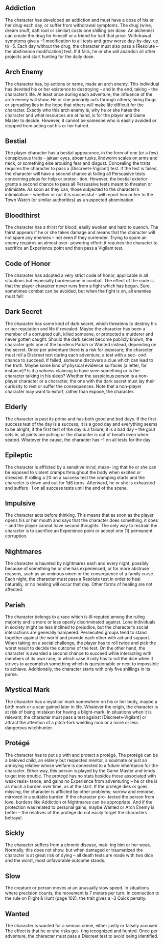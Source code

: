 ## Addiction
The character has developed an addiction and must have a dose of his or her drug each day, or suffer from withdrawal symptoms. The drug (wine, dream snuff, daft root or similar) costs one shilling per dose. An alchemist can create the drug for himself or a friend for half that price. Withdrawal symptoms give a –1 modification to all tests and grow worse day-by-day, up to –5. Each day without the drug, the character must also pass a \[Resolute –the abstinence modification\] test. If it fails, he or she will abandon all other projects and start hunting for the daily dose.
## Arch Enemy
The character has, by actions or name, made an arch enemy. This individual has devoted his or her existence to destroying – and in the end, taking – the character’s life. At least once during each adventure, the influence of the arch enemy will show. He or she primarily acts through others; hiring thugs or spreading lies in the hope that others will make life difficult for the character. Exactly who this arch enemy is, why he or she hates the character and what resources are at hand, is for the player and Game Master to decide. However, it cannot be someone who is easilly avoided or stopped from acting out his or her hatred.
## Bestial
The player character has a bestial appearance, in the form of one (or a few) conspicuous traits – jakaar eyes, aboar tusks, lindworm scales on arms and neck, or something else arousing fear and disgust. Concealing the traits requires the character to pass a [Discreet←Vigilant] test. If the test is failed, the character will have a second chance at failing all Persuasive tests concerning pleas for help or protec- tion. However, the bestial exterior grants a second chance to pass all Persuasive tests meant to threaten or intimidate. As soon as they can, those subjected to the character’s intimidation – whether or not it is successful – will report him or her to the Town Watch (or similar authorities) as a suspected abomination.
## Bloodthirst
The character has a thirst for blood, easily awoken and hard to quench. The thirst appears if he or she takes damage and means that the character will not spare any enemies – not even if they surrender. Trying to spare an enemy requires an almost over- powering effort; it requires the character to sacrifice an Experience point and then pass a Vigilant test.
## Code of Honor
The character has adopted a very strict code of honor, applicable in all situations but especially burdensome in combat. The effect of the code is that the player character never runs from a fight which has begun. Sure, sometimes combat can be avoided, but when the fight is on, all enemies must fall!
## Dark Secret
The character has some kind of dark secret, which threatens to destroy his or her reputation and life if revealed. Maybe the character has been a member of a corrupted cult, killed someone, or protected a murderer and never gotten caught. Should the dark secret become publicly known, the character gets one of the burdens Pariah or Wanted instead, depending on the secret. Once per adventure there is a risk for exposure; the character must roll a Discreet test during each adventure, a test with a sec- ond chance to succeed. If failed, someone discovers a clue which can lead to the truth. Maybe some kind of physical evidence surfaces (a letter, for instance)? Is it a witness claiming to have seen something or is the character talking in his sleep? Whether the suspicious person is a non-player character or a character, the one with the dark secret must lay their curiosity to rest or suffer the consequences. Note that a non-player character may want to extort, rather than expose, the character.
## Elderly
The character is past its prime and has both good and bad days. If the first success test of the day is a success, it is a good day and everything seems to be alright; if the first test of the day is a failure, it is a bad day – the gout sets in, all joints are aching or the character is out of breath even when seated. Whatever the cause, the character has –1 on all tests for the day.
## Epileptic
The character is afflicted by a sensitive mind, mean- ing that he or she can be exposed to violent cramps throughout the body when excited or stressed. If rolling a 20 on a success test the cramping starts and the character is down and out for 1d6 turns. Afterward, he or she is exhausted and suffers –1 on all success tests until the end of the scene.
## Impulsive
The character acts before thinking. This means that as soon as the player opens his or her mouth and says that the character does something, it does – and the player cannot have second thoughts. The only way to restrain the character is to sacrifice an Experience point or accept one (1) permanent corruption.
## Nightmares
The character is haunted by nightmares each and every night, possibly because of something he or she has experienced, or for more abstruse reasons, such as an ominous omen or the consequence of a family curse. Each night, the character must pass a Resolute test in order to heal naturally, or no healing will occur that day. Other forms of healing are not affected.
## Pariah
The character belongs to a race which is ill-reputed among the ruling majority and is more or less openly discriminated against. Lone individuals in society might be less inclined to prejudice, but the character’s social interactions are generally hampered. Persecuted groups tend to stand together against the world and provide each other with aid and support. When taking on a social challenge, the player has to roll twice and pick the worst result to decide the outcome of the test. On the other hand, the character is awarded a second chance to succeed while interacting with members of its own race, in which case it only has to roll the dice when it strives to accomplish something which is questionable or next to impossible to achieve. Additionally, the character starts with only five shillings in its purse.
## Mystical Mark
The character has a mystical mark somewhere on his or her body, maybe a birth mark or a scar gained later in life. Whatever the origin, the character is at risk of being mistaken for having a blight-mark. In situations when it is relevant, the character must pass a test against [Discreet←Vigilant] or attract the attention of a pitch-fork wielding mob or a more or less dangerous witchhunter.
## Protégé
The character has to put up with and protect a protégé. The protégé can be a beloved child, an elderly but respected mentor, a soulmate or just an annoying relative whose welfare is connected to a future inheritance for the character. Either way, this person is played by the Game Master and tends to get into trouble. The protégé has no stats besides those associated with weak resis- tance, and gains no Experience from adventuring – he or she is as much a burden over time, as at the start. If the protégé dies or goes missing, the character is afflicted by other problems; sorrow and remorse, mirrored in a suitable burden. If the character pro- tected the person from love, burdens like Addiction or Nightmares can be appropriate. And if the protection was related to personal gains, maybe Wanted or Arch Enemy is better – the relatives of the protégé do not easily forget the characters betrayal.
## Sickly
The character suffers from a chronic disease, mak- ing him or her weak. Normally, this does not show, but when damaged or traumatized the character is at great risk of dying – all death tests are made with two dice and the worst, most unfavorable outcome stands.
## Slow
The creature or person moves at an unusually slow speed. In situations where precision counts, the movement is 7 meters per turn. In connection to the rule on Flight & Hunt (page 102), the trait gives a –3 Quick penalty.
## Wanted
The character is wanted for a serious crime, either justly or falsely accused. The effect is that he or she risks get- ting recognized and hunted. Once per adventure, the character must pass a Discreet test to avoid being identified.